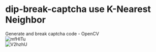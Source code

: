 # dip-break-captcha use K-Nearest Neighbor
Generate and break captcha code - OpenCV <br />
![mfHITu](https://user-images.githubusercontent.com/102611060/206890106-1c8622f5-5046-4f66-a037-f89a5f7c91a2.jpg)<br />
![V2hzhU](https://user-images.githubusercontent.com/102611060/206890116-4e027bda-4813-4749-959b-a5fd13af08af.jpg)

